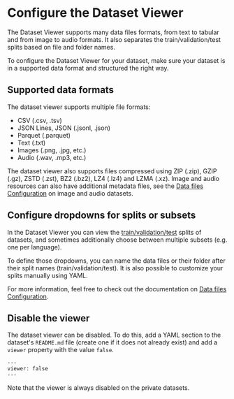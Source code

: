 # Configure the Dataset Viewer

The Dataset Viewer supports many data files formats, from text to tabular and from image to audio formats.
It also separates the train/validation/test splits based on file and folder names.

To configure the Dataset Viewer for your dataset, make sure your dataset is in a supported data format and structured the right way.

## Supported data formats

The dataset viewer supports multiple file formats:

- CSV (.csv, .tsv)
- JSON Lines, JSON (.jsonl, .json)
- Parquet (.parquet)
- Text (.txt)
- Images (.png, .jpg, etc.)
- Audio (.wav, .mp3, etc.)

The dataset viewer also supports files compressed using ZIP (.zip), GZIP (.gz), ZSTD (.zst), BZ2 (.bz2), LZ4 (.lz4) and LZMA (.xz).
Image and audio resources can also have additional metadata files, see the [Data files Configuration](./datasets-data-files-configuration) on image and audio datasets.

## Configure dropdowns for splits or subsets

In the Dataset Viewer you can view the [train/validation/test](https://en.wikipedia.org/wiki/Training,_validation,_and_test_data_sets) splits of datasets, and sometimes additionally choose between multiple subsets (e.g. one per language).

To define those dropdowns, you can name the data files or their folder after their split names (train/validation/test).
It is also possible to customize your splits manually using YAML.

For more information, feel free to check out the documentation on [Data files Configuration](./datasets-data-files-configuration).

## Disable the viewer

The dataset viewer can be disabled. To do this, add a YAML section to the dataset's `README.md` file (create one if it does not already exist) and add a `viewer` property with the value `false`.

```
---
viewer: false
---
```

Note that the viewer is always disabled on the private datasets.
